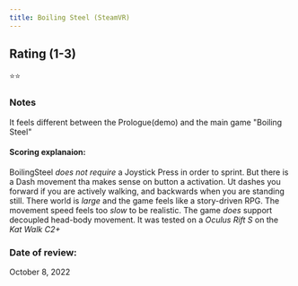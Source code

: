 ```yaml
---
title: Boiling Steel (SteamVR)
---
```


## Rating (1-3)
⭐⭐

### Notes
It feels different between the Prologue(demo) and the main game "Boiling Steel"

#### Scoring explanaion:
BoilingSteel *does not require* a Joystick Press in order to sprint. But there is a Dash movement tha makes sense on button a activation. Ut dashes you forward if you are actively walking, and backwards when you are standing still.
There world is *large* and the game feels like a story-driven RPG.
The movement speed feels too *slow* to be realistic.
The game *does* support decoupled head-body movement.
It was tested on a *Oculus Rift S* on the *Kat Walk C2+*

### Date of review:
October 8, 2022
